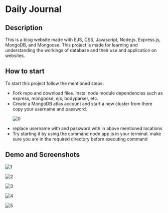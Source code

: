 # Daily Journal
<h2>Description</h2>
<span>This is a blog website made with EJS, CSS, Javascript, Node.js, Express.js, MongoDB, and Mongoose. This project is made for learning and understanding the workings of database and their use and application on websites.</span>

<h2>How to start</h2>
<span>To start this project follow the mentioned steps:</span>
<ul>
  <li>Fork repo and download files. Instal node module dependencies such as express, mongoose, ejs, bodyparser, etc.</li>
  <li>Create a MongoDB atlas account and start a new cluster from there copy your username and password.</li>

  ![0](https://github.com/ATOMworkplace/Blog-Website/assets/114564628/2ae7443e-ae66-4947-93d7-5434374df145)
  <li>replace username with <username> and password with <password> in above mentioned locations</li>
  <li>Try starting it by using the command node app.js in your terminal. make sure you are in the required directory before executing command</li>
</ul>

<h2>Demo and Screenshots</h2>

![1](https://github.com/ATOMworkplace/Blog-Website/assets/114564628/b26c530c-bd15-4001-9dfc-c06a104f784c)



![2](https://github.com/ATOMworkplace/Blog-Website/assets/114564628/e58bcf15-6f9e-4903-bbcd-8a5bb497f8d6)


![3](https://github.com/ATOMworkplace/Blog-Website/assets/114564628/ae46e1da-f332-4c29-896b-2a182f38bcd4)


![4](https://github.com/ATOMworkplace/Blog-Website/assets/114564628/bcc1f674-7734-41db-a4c1-74a079d6bfa0)

![5](https://github.com/ATOMworkplace/Blog-Website/assets/114564628/1acbd3b3-cb46-478d-bb45-0b653a6fba1f)


